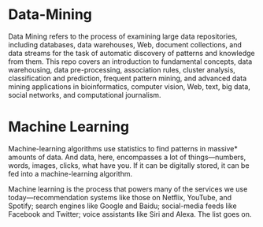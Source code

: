 # Data-Mining
Data Mining refers to the process of examining large data repositories, including databases, data warehouses, Web, document collections, and data streams for the task of automatic discovery of patterns and knowledge from them. This repo covers an introduction to fundamental concepts, data warehousing, data pre-processing, association rules, cluster analysis, classification and prediction, frequent pattern mining, and advanced data mining applications in bioinformatics, computer vision, Web, text, big data, social networks, and computational journalism. 

# Machine Learning
Machine-learning algorithms use statistics to find patterns in massive* amounts of data. And data, here, encompasses a lot of things—numbers, words, images, clicks, what have you. If it can be digitally stored, it can be fed into a machine-learning algorithm.

Machine learning is the process that powers many of the services we use today—recommendation systems like those on Netflix, YouTube, and Spotify; search engines like Google and Baidu; social-media feeds like Facebook and Twitter; voice assistants like Siri and Alexa. The list goes on.
